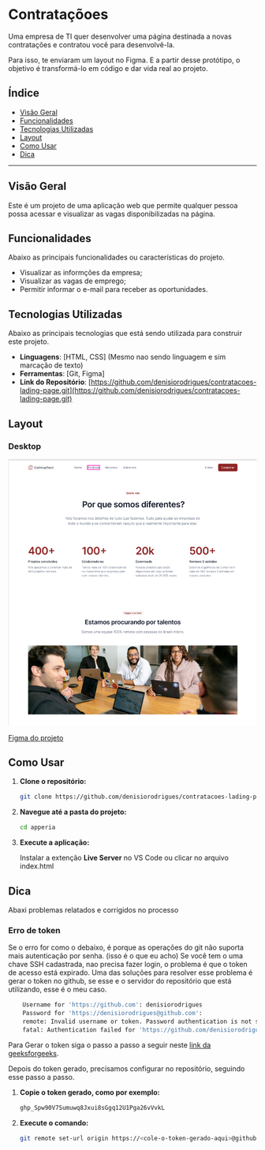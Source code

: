 # Contrataçõoes

Uma empresa de TI quer desenvolver uma página destinada a novas contratações e contratou você para desenvolvê-la.

Para isso, te enviaram um layout no Figma. E a partir desse protótipo, o objetivo é transformá-lo em código e dar vida real ao projeto.

## Índice

* [Visão Geral](#visão-geral)
* [Funcionalidades](#funcionalidades)
* [Tecnologias Utilizadas](#tecnologias-utilizadas)
* [Layout](#layout)
* [Como Usar](#como-usar)
* [Dica](#dica)

---

## Visão Geral

Este é um projeto de uma aplicação web que permite qualquer pessoa possa acessar e visualizar as vagas disponibilizadas na página.

## Funcionalidades

Abaixo as principais funcionalidades ou características do projeto.

* Visualizar as informções da empresa;
* Visualizar as vagas de emprego;
* Permitir informar o e-mail para receber as oportunidades.

## Tecnologias Utilizadas

Abaixo as principais tecnologias que está sendo utilizada para construir este projeto.

* **Linguagens**: [HTML, CSS] (Mesmo nao sendo linguagem e sim marcação de texto)
* **Ferramentas**: [Git, Figma]
* **Link do Repositório**: [https://github.com/denisiorodrigues/contratacoes-lading-page.git](https://github.com/denisiorodrigues/contratacoes-lading-page.git)

## Layout

### Desktop
![Layout da Aplicação](./docs/layout_main.png)


[Figma do projeto](https://www.figma.com/design/mm3MLozvUDGhDRTxSLlGL5/7daysOfCode-HTML-CSS?node-id=0-1&p=f&t=mHlUzPcnfhwNM5Ly-0)

## Como Usar

1.  **Clone o repositório:**
    ```bash
    git clone https://github.com/denisiorodrigues/contratacoes-lading-page.git
    ```
2.  **Navegue até a pasta do projeto:**
    ```bash
    cd apperia
    ```
3. **Execute a aplicação:**

    Instalar a extenção **Live Server** no VS Code ou clicar no arquivo index.html 

## Dica

Abaxi problemas relatados e corrigidos no processo

### Erro de token
Se o erro for como o debaixo, é porque as operações do git não suporta mais autenticação por senha. (isso é o que eu acho)
Se você tem o uma chave SSH cadastrada, nao precisa fazer login, o problema é que o token de acesso está expirado. Uma das soluções para resolver esse problema é gerar o token no github, se esse e o servidor do repositório que está utilizando, esse é o meu caso.   

```bash
    Username for 'https://github.com': denisiorodrigues
    Password for 'https://denisiorodrigues@github.com': 
    remote: Invalid username or token. Password authentication is not supported for Git operations.
    fatal: Authentication failed for 'https://github.com/denisiorodrigues/contratacoes-lading-page.git/'
```

Para Gerar o token siga o passo a passo a seguir neste [link da geeksforgeeks](https://www.geeksforgeeks.org/git/how-to-generate-personal-access-token-in-github/).

Depois do token gerado, precisamos configurar no repositório, seguindo esse passo a passo.

1.  **Copie o token gerado, como por exemplo:**
    ```bash
    ghp_Spw90V7Sumuwq8Jxui8sGgq12U1Pga26vVvkL
    ```
2.  **Execute o comando:**
    ```bash
    git remote set-url origin https://<cole-o-token-gerado-aqui>@github.com/<seu-usuário>/<seu-repositorio>.git
    ```